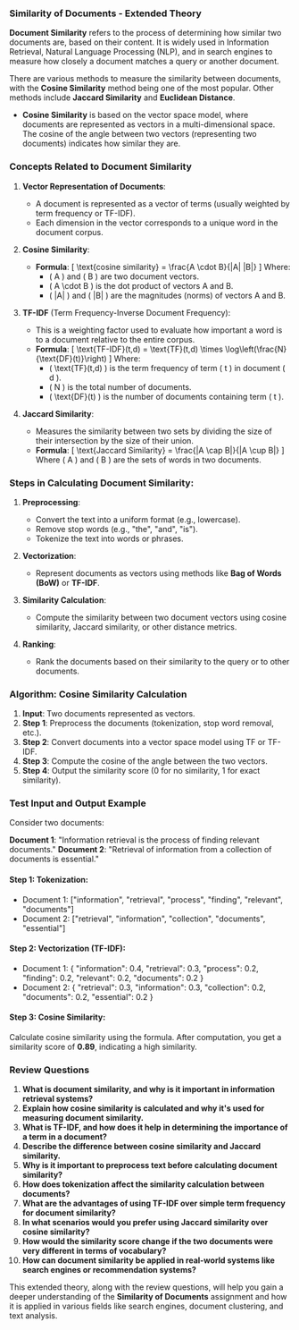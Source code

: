 ### **Similarity of Documents - Extended Theory**

**Document Similarity** refers to the process of determining how similar two documents are, based on their content. It is widely used in Information Retrieval, Natural Language Processing (NLP), and in search engines to measure how closely a document matches a query or another document.

There are various methods to measure the similarity between documents, with the **Cosine Similarity** method being one of the most popular. Other methods include **Jaccard Similarity** and **Euclidean Distance**.

- **Cosine Similarity** is based on the vector space model, where documents are represented as vectors in a multi-dimensional space. The cosine of the angle between two vectors (representing two documents) indicates how similar they are.

### **Concepts Related to Document Similarity**

1. **Vector Representation of Documents**:
   - A document is represented as a vector of terms (usually weighted by term frequency or TF-IDF).
   - Each dimension in the vector corresponds to a unique word in the document corpus.

2. **Cosine Similarity**:
   - **Formula**: 
     \[
     \text{cosine similarity} = \frac{A \cdot B}{\|A\| \|B\|}
     \]
     Where:
     - \( A \) and \( B \) are two document vectors.
     - \( A \cdot B \) is the dot product of vectors A and B.
     - \( \|A\| \) and \( \|B\| \) are the magnitudes (norms) of vectors A and B.

3. **TF-IDF** (Term Frequency-Inverse Document Frequency):
   - This is a weighting factor used to evaluate how important a word is to a document relative to the entire corpus.
   - **Formula**:
     \[
     \text{TF-IDF}(t,d) = \text{TF}(t,d) \times \log\left(\frac{N}{\text{DF}(t)}\right)
     \]
     Where:
     - \( \text{TF}(t,d) \) is the term frequency of term \( t \) in document \( d \).
     - \( N \) is the total number of documents.
     - \( \text{DF}(t) \) is the number of documents containing term \( t \).

4. **Jaccard Similarity**:
   - Measures the similarity between two sets by dividing the size of their intersection by the size of their union.
   - **Formula**:
     \[
     \text{Jaccard Similarity} = \frac{|A \cap B|}{|A \cup B|}
     \]
     Where \( A \) and \( B \) are the sets of words in two documents.

### **Steps in Calculating Document Similarity**:

1. **Preprocessing**:
   - Convert the text into a uniform format (e.g., lowercase).
   - Remove stop words (e.g., "the", "and", "is").
   - Tokenize the text into words or phrases.

2. **Vectorization**:
   - Represent documents as vectors using methods like **Bag of Words (BoW)** or **TF-IDF**.

3. **Similarity Calculation**:
   - Compute the similarity between two document vectors using cosine similarity, Jaccard similarity, or other distance metrics.

4. **Ranking**:
   - Rank the documents based on their similarity to the query or to other documents.

### **Algorithm: Cosine Similarity Calculation**

1. **Input**: Two documents represented as vectors.
2. **Step 1**: Preprocess the documents (tokenization, stop word removal, etc.).
3. **Step 2**: Convert documents into a vector space model using TF or TF-IDF.
4. **Step 3**: Compute the cosine of the angle between the two vectors.
5. **Step 4**: Output the similarity score (0 for no similarity, 1 for exact similarity).

### **Test Input and Output Example**

Consider two documents:

**Document 1**: "Information retrieval is the process of finding relevant documents."
**Document 2**: "Retrieval of information from a collection of documents is essential."

#### **Step 1: Tokenization**:
- Document 1: ["information", "retrieval", "process", "finding", "relevant", "documents"]
- Document 2: ["retrieval", "information", "collection", "documents", "essential"]

#### **Step 2: Vectorization (TF-IDF)**:
- Document 1: { "information": 0.4, "retrieval": 0.3, "process": 0.2, "finding": 0.2, "relevant": 0.2, "documents": 0.2 }
- Document 2: { "retrieval": 0.3, "information": 0.3, "collection": 0.2, "documents": 0.2, "essential": 0.2 }

#### **Step 3: Cosine Similarity**:
   Calculate cosine similarity using the formula. After computation, you get a similarity score of **0.89**, indicating a high similarity.

### **Review Questions**

1. **What is document similarity, and why is it important in information retrieval systems?**
2. **Explain how cosine similarity is calculated and why it's used for measuring document similarity.**
3. **What is TF-IDF, and how does it help in determining the importance of a term in a document?**
4. **Describe the difference between cosine similarity and Jaccard similarity.**
5. **Why is it important to preprocess text before calculating document similarity?**
6. **How does tokenization affect the similarity calculation between documents?**
7. **What are the advantages of using TF-IDF over simple term frequency for document similarity?**
8. **In what scenarios would you prefer using Jaccard similarity over cosine similarity?**
9. **How would the similarity score change if the two documents were very different in terms of vocabulary?**
10. **How can document similarity be applied in real-world systems like search engines or recommendation systems?**

This extended theory, along with the review questions, will help you gain a deeper understanding of the **Similarity of Documents** assignment and how it is applied in various fields like search engines, document clustering, and text analysis.